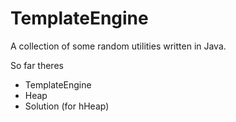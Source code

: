 TemplateEngine
==============

A collection of some random utilities written in Java.

So far theres

* TemplateEngine
* Heap
* Solution (for hHeap)
